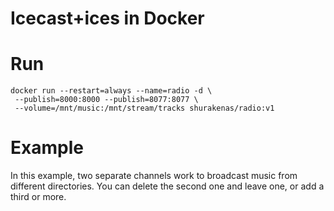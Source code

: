 # Icecast+ices in Docker

# Run
```
docker run --restart=always --name=radio -d \
 --publish=8000:8000 --publish=8077:8077 \
 --volume=/mnt/music:/mnt/stream/tracks shurakenas/radio:v1
```
# Example
In this example, two separate channels work to broadcast music from different directories. You can delete the second one and leave one, or add a third or more.
